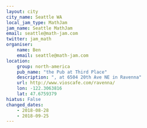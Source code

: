 ```yaml
---
layout: city
city_name: Seattle WA
local_jam_type: MathJam
jam_name: Seattle MathJam
email: seattle@math-jam.com
twitter: jam_math
organiser:
    name: Ben
    email: seattle@math-jam.com
location:
    group: north-america
    pub_name: "the Pub at Third Place"
    description: ", at 6504 20th Ave NE in Ravenna"
    url: http://www.vioscafe.com/ravenna/
    lon: -122.3063816
    lat: 47.6759379
hiatus: False
changed_dates:
    - 2018-08-28
    - 2018-09-25
---
```

